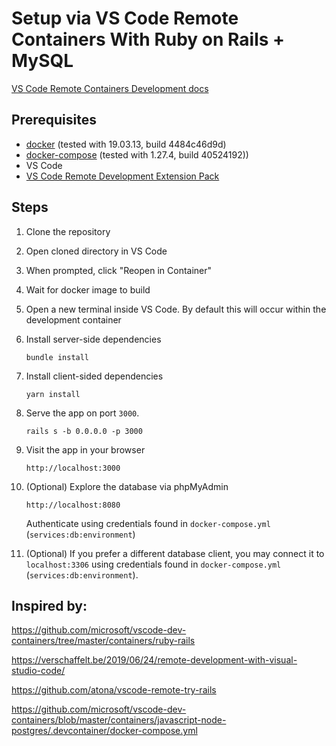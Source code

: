 # Setup via VS Code Remote Containers With Ruby on Rails + MySQL

[VS Code Remote Containers Development docs](https://code.visualstudio.com/docs/remote/remote-overview)

## Prerequisites

* [docker](https://docs.docker.com/engine/install/) (tested with 19.03.13, build 4484c46d9d)
* [docker-compose](https://docs.docker.com/compose/install/) (tested with 1.27.4, build 40524192))
* VS Code
* [VS Code Remote Development Extension Pack](https://marketplace.visualstudio.com/items?itemName=ms-vscode-remote.vscode-remote-extensionpack)
## Steps

1. Clone the repository
1. Open cloned directory in VS Code
1. When prompted, click "Reopen in Container"
1. Wait for docker image to build
1. Open a new terminal inside VS Code. By default this will occur within the development container
1. Install server-side dependencies

    ```bundle install```
1. Install client-sided dependencies

    ```yarn install```
1. Serve the app on port `3000`.

    ```rails s -b 0.0.0.0 -p 3000```
1. Visit the app in your browser

    ```http://localhost:3000```

1. (Optional) Explore the database via phpMyAdmin

    ```http://localhost:8080```
    
    Authenticate using credentials found in `docker-compose.yml` (`services:db:environment`)

1. (Optional) If you prefer a different database client, you may connect it to `localhost:3306` using credentials found in `docker-compose.yml` (`services:db:environment`).

## Inspired by:

https://github.com/microsoft/vscode-dev-containers/tree/master/containers/ruby-rails

https://verschaffelt.be/2019/06/24/remote-development-with-visual-studio-code/

https://github.com/atona/vscode-remote-try-rails

https://github.com/microsoft/vscode-dev-containers/blob/master/containers/javascript-node-postgres/.devcontainer/docker-compose.yml
